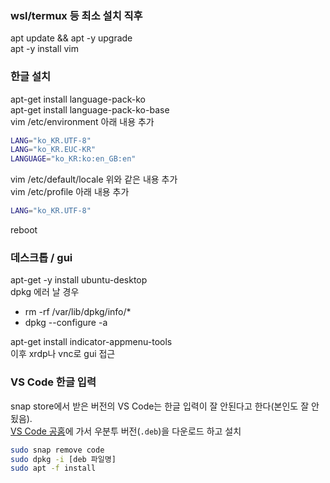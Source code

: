 ### wsl/termux 등 최소 설치 직후
apt update && apt -y upgrade  
apt -y install vim

### 한글 설치
apt-get install language-pack-ko  
apt-get install language-pack-ko-base  
vim /etc/environment 아래 내용 추가  
```sh
LANG="ko_KR.UTF-8"
LANG="ko_KR.EUC-KR"
LANGUAGE="ko_KR:ko:en_GB:en"
```
vim /etc/default/locale 위와 같은 내용 추가  
vim /etc/profile 아래 내용 추가  
```sh
LANG="ko_KR.UTF-8"
```
reboot

### 데스크톱 / gui
apt-get -y install ubuntu-desktop  
dpkg 에러 날 경우  
+ rm -rf /var/lib/dpkg/info/*  
+ dpkg --configure -a

apt-get install indicator-appmenu-tools  
이후 xrdp나 vnc로 gui 접근

### VS Code 한글 입력
snap store에서 받은 버전의 VS Code는 한글 입력이 잘 안된다고 한다(본인도 잘 안됬음).  
[VS Code 공홈](https://code.visualstudio.com/download)에 가서 우분투 버전(`.deb`)을 다운로드 하고 설치
```bash
sudo snap remove code
sudo dpkg -i [deb 파일명]
sudo apt -f install
```